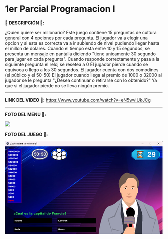 # 1er Parcial Programacion I

**🌈 DESCRIPCIÓN 🌈:**

¿Quien quiere ser millonario? Este juego contiene 15 preguntas de cultura general con 4 opciones por cada pregunta. El jugador va a elegir una opcion y si esta es correcta va a ir subiendo de nivel pudiendo llegar hasta el millon de dolares.
Cuando el tiempo esta entre 10 y 15 segundos, se presenta un mensaje en pantalla diciendo "tiene unicamente 30 segundo para jugar en cada pregunta".
Cuando responde correctamente y pasa a la siguiente pregunta el reloj se resetea a 0
El jugador pierde cuando se equivoca o llego a los 30 segundos.
El jugador cuenta con dos comodines (el público y el 50-50)
El jugador cuando llega al premio de 1000 o 32000 al jugador se le pregunta "¿Desea continuar o retirarse con lo obtenido?" Ya que si el jugador pierde no se lleva ningún premio.

----------------------------

**LINK DEL VIDEO 👾:**  https://www.youtube.com/watch?v=eN5wvIUkJCg

----------------------------


**FOTO DEL MENU 👑:**

![](![Captura](imagenes/Captura%20de%20pantalla%202023-11-24%20185428.png))

**FOTO DEL JUEGO 🐧:**

![Descripción](imagenes/Captura%20de%20pantalla%202023-11-24%20190208.png)
